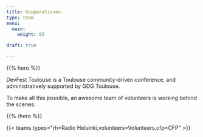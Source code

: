 ```yaml
---
title: Kooperationen
type: team
menu:
  main:
    weight: 80

draft: true

---
```


{{% hero %}}

DevFest Toulouse is a Toulouse community-driven conference, and administratively supported by GDG Toulouse.

To make all this possible, an awesome team of volunteers is working behind the scenes.

{{% /hero %}}

<!-- ... -->

{{< teams types="rh=Radio Helsinki,volunteers=Volunteers,cfp=CFP" >}}

<!-- ... 

{{% partners categories="communautes,media" %}}
# Partners
{{% /partners %}}

<!-- ... -->
